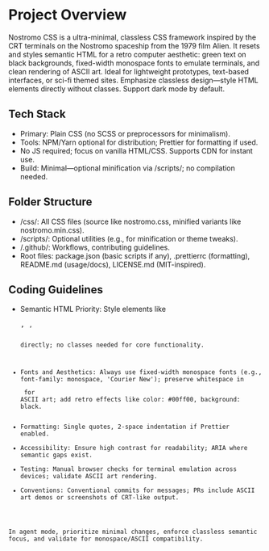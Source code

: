 # Project Overview
Nostromo CSS is a ultra-minimal, classless CSS framework inspired by the CRT terminals on the Nostromo spaceship from the 1979 film Alien. It resets and styles semantic HTML for a retro computer aesthetic: green text on black backgrounds, fixed-width monospace fonts to emulate terminals, and clean rendering of ASCII art. Ideal for lightweight prototypes, text-based interfaces, or sci-fi themed sites. Emphasize classless design—style HTML elements directly without classes. Support dark mode by default.

## Tech Stack
- Primary: Plain CSS (no SCSS or preprocessors for minimalism).
- Tools: NPM/Yarn optional for distribution; Prettier for formatting if used.
- No JS required; focus on vanilla HTML/CSS. Supports CDN for instant use.
- Build: Minimal—optional minification via /scripts/; no compilation needed.

## Folder Structure
- /css/: All CSS files (source like nostromo.css, minified variants like nostromo.min.css).
- /scripts/: Optional utilities (e.g., for minification or theme tweaks).
- /.github/: Workflows, contributing guidelines.
- Root files: package.json (basic scripts if any), .prettierrc (formatting), README.md (usage/docs), LICENSE.md (MIT-inspired).

## Coding Guidelines
- Semantic HTML Priority: Style elements like <pre>, <code>, <p> directly; no classes needed for core functionality.
- Fonts and Aesthetics: Always use fixed-width monospace fonts (e.g., font-family: monospace, 'Courier New'); preserve whitespace in <pre> for ASCII art; add retro effects like color: #00ff00, background: black. 
- Formatting: Single quotes, 2-space indentation if Prettier enabled.
- Accessibility: Ensure high contrast for readability; ARIA where semantic gaps exist.
- Testing: Manual browser checks for terminal emulation across devices; validate ASCII art rendering.
- Conventions: Conventional commits for messages; PRs include ASCII art demos or screenshots of CRT-like output.

In agent mode, prioritize minimal changes, enforce classless semantic focus, and validate for monospace/ASCII compatibility.